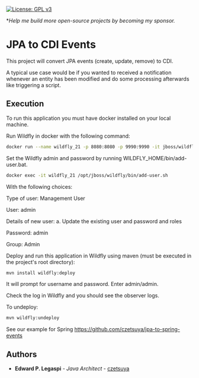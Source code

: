 [![License: GPL v3](https://img.shields.io/badge/License-GPLv3-blue.svg)](https://www.gnu.org/licenses/gpl-3.0)

**Help me build more open-source projects by becoming my sponsor.*

# JPA to CDI Events

This project will convert JPA events (create, update, remove) to CDI.

A typical use case would be if you wanted to received a notification whenever an entity has been modified
and do some processing afterwards like triggering a script.

## Execution

To run this application you must have docker installed on your local machine.

Run Wildfly in docker with the following command:

```sh
docker run --name wildfly_21 -p 8080:8080 -p 9990:9990 -it jboss/wildfly:21.0.1.Final /opt/jboss/wildfly/bin/standalone.sh -b 0.0.0.0 -bmanagement 0.0.0.0
```

Set the Wildfly admin and password by running WILDFLY_HOME/bin/add-user.bat.

```sh
docker exec -it wildfly_21 /opt/jboss/wildfly/bin/add-user.sh
```

With the following choices:

Type of user: Management User

User: admin

Details of new user: a. Update the existing user and password and roles

Password: admin

Group: Admin

Deploy and run this application in Wildfly using maven (must be executed in the project's root directory):

```sh
mvn install wildfly:deploy
```

It will prompt for username and password. Enter admin/admin.

Check the log in Wildfly and you should see the observer logs.

To undeploy:

```sh
mvn wildfly:undeploy
```

See our example for Spring https://github.com/czetsuya/jpa-to-spring-events

## Authors

 * **Edward P. Legaspi** - *Java Architect* - [czetsuya](https://github.com/czetsuya)
